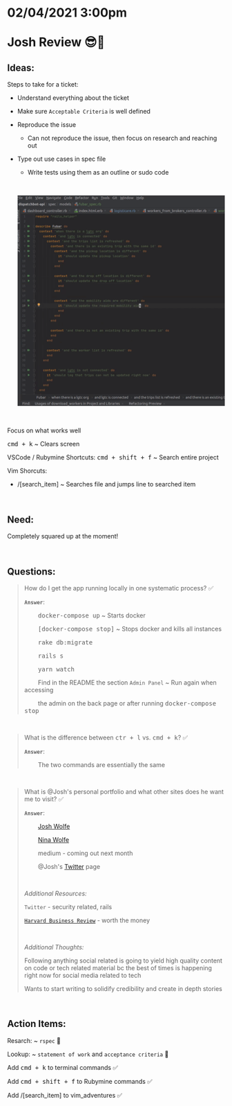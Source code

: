 # **02/04/2021 3:00pm <br> <br> Josh Review 😎🥇**

## **Ideas:**

Steps to take for a ticket:
  * Understand everything about the ticket
  * Make sure `Acceptable Criteria` is well defined
  * Reproduce the issue
    * Can not reproduce the issue, then focus on research and reaching out
  * Type out use cases in spec file
    * Write tests using them as an outline or sudo code

    &nbsp;
  
    ![alt txt](./assets/rspec_example.png)

&nbsp;

Focus on what works well

<kbd>cmd + k</kbd> ~ Clears screen

VSCode / Rubymine Shortcuts:
<kbd>cmd + shift + f</kbd> ~ Search entire project

Vim Shorcuts:
  * /[search_item] ~ Searches file and jumps line to searched item

&nbsp;

## **Need:**

Completely squared up at the moment!

&nbsp;

## **Questions:**

> How do I get the app running locally in one systematic process? ✅
>
> **`Answer`**:
> 
> &nbsp; &nbsp; &nbsp; &nbsp; <kbd>docker-compose up</kbd> ~ Starts docker
>
> &nbsp; &nbsp; &nbsp; &nbsp; <kbd>[docker-compose stop]</kbd> ~ Stops docker and kills all instances
>
> &nbsp; &nbsp; &nbsp; &nbsp; <kbd>rake db:migrate</kbd>
>
> &nbsp; &nbsp; &nbsp; &nbsp; <kbd>rails s</kbd>
>
> &nbsp; &nbsp; &nbsp; &nbsp; <kbd>yarn watch</kbd>
>
> &nbsp; &nbsp; &nbsp; &nbsp; Find in the README the section `Admin Panel` ~ Run again when accessing 
> 
> &nbsp; &nbsp; &nbsp; &nbsp; the admin on the back page or after running <kbd>docker-compose stop</kbd>

&nbsp;

> What is the difference between <kbd>ctr + l</kbd> vs. <kbd>cmd + k</kbd>? ✅
>
> **`Answer`**: 
> 
> &nbsp; &nbsp; &nbsp; &nbsp; The two commands are essentially the same

&nbsp;

> What is @Josh's personal portfolio and what other sites does he want me to visit? ✅
>
> **`Answer`**:
>
> &nbsp; &nbsp; &nbsp; &nbsp; [Josh Wolfe](josh-wolfe.com)
> 
> &nbsp; &nbsp; &nbsp; &nbsp; [Nina Wolfe](nina-wolfe.com) 
> 
> &nbsp; &nbsp; &nbsp; &nbsp; medium - coming out next month
> 
> &nbsp; &nbsp; &nbsp; &nbsp; @Josh's [Twitter](https://twitter.com/_joshwolfe) page
>
> &nbsp;
>
> *Additional Resources:* 
> 
> `Twitter` - security related, rails
>
> [`Harvard Business Review`](https://hbr.org/) - worth the money
>
> &nbsp;
>
> *Additional Thoughts:*
>
> Following anything social related is going to yield high quality content on code or tech related material bc the best of times is happening right now for social media related to tech
>
> Wants to start writing to solidify credibility and create in depth stories

&nbsp;

## **Action Items:**

Resarch: ~ `rspec` 💎

Lookup: ~ `statement of work` and `acceptance criteria` 💎

Add <kbd>cmd + k</kbd> to terminal commands ✅

Add <kbd>cmd + shift + f</kbd> to Rubymine commands ✅

Add /[search_item] to vim_adventures ✅